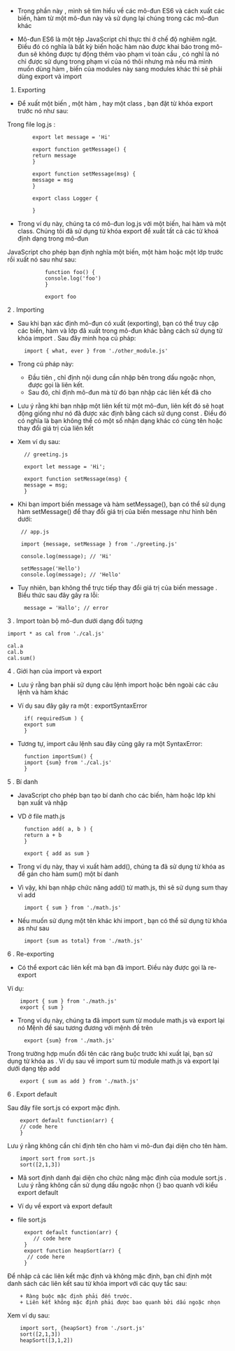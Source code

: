 - Trong phần này , mình sẽ tìm hiểu về các mô-đun ES6 và cách xuất các biến, hàm từ một mô-đun này và sử dụng lại chúng trong các mô-đun khác

- Mô-đun ES6 là một tệp JavaScript chỉ thực thi ở chế độ nghiêm ngặt. Điều đó có nghĩa là bất kỳ biến hoặc hàm nào được khai báo trong mô-đun sẽ không được tự động thêm vào phạm vi toàn cầu , có nghĩ là nó chỉ được sử dụng trong phạm vi của nó thôi nhưng mà nếu mà mình muốn dùng hàm , biến của modules này sang modules khác thì sẽ phải dùng export và import

1. Exporting

- Để xuất một biến , một hàm , hay một class , bạn đặt từ khóa export trước nó như sau:

Trong file log.js :

            export let message = 'Hi'

            export function getMessage() {
            return message
            }

            export function setMessage(msg) {
            message = msg
            }

            export class Logger {

            }

- Trong ví dụ này, chúng ta có mô-đun log.js với một biến, hai hàm và một class. Chúng tôi đã sử dụng từ khóa export để xuất tất cả các từ khoá định dạng trong mô-đun

JavaScript cho phép bạn định nghĩa một biến, một hàm hoặc một lớp trước rồi xuất nó sau như sau:

                function foo() {
                console.log('foo')
                }

                export foo

2 . Importing

- Sau khi bạn xác định mô-đun có xuất (exporting), bạn có thể truy cập các biến, hàm và lớp đã xuất trong mô-đun khác bằng cách sử dụng từ khóa import . Sau đây minh họa cú pháp:

        import { what, ever } from './other_module.js'

- Trong cú pháp này:

  - Đầu tiên , chỉ định nội dung cần nhập bên trong dấu ngoặc nhọn, được gọi là liên kết.
  - Sau đó, chỉ định mô-đun mà từ đó bạn nhập các liên kết đã cho

- Lưu ý rằng khi bạn nhập một liên kết từ một mô-đun, liên kết đó sẽ hoạt động giống như nó đã được xác định bằng cách sử dụng const . Điều đó có nghĩa là bạn không thể có một số nhận dạng khác có cùng tên hoặc thay đổi giá trị của liên kết

- Xem ví dụ sau:

        // greeting.js

        export let message = 'Hi';

        export function setMessage(msg) {
        message = msg;
        }

- Khi bạn import biến message và hàm setMessage(), bạn có thể sử dụng hàm setMessage() để thay đổi giá trị của biến message như hình bên dưới:

       // app.js

       import {message, setMessage } from './greeting.js'

       console.log(message); // 'Hi'

       setMessage('Hello')
       console.log(message); // 'Hello'

- Tuy nhiên, bạn không thể trực tiếp thay đổi giá trị của biến message . Biểu thức sau đây gây ra lỗi:

        message = 'Hallo'; // error

3 . Import toàn bộ mô-đun dưới dạng đối tượng

    import * as cal from './cal.js'

    cal.a
    cal.b
    cal.sum()

4 . Giới hạn của import và export

- Lưu ý rằng bạn phải sử dụng câu lệnh import hoặc bên ngoài các câu lệnh và hàm khác

* Ví dụ sau đây gây ra một : exportSyntaxError

        if( requiredSum ) {
        export sum
        }

* Tương tự, import câu lệnh sau đây cũng gây ra một SyntaxError:

        function importSum() {
        import {sum} from './cal.js'
        }

5 . Bí danh

- JavaScript cho phép bạn tạo bí danh cho các biến, hàm hoặc lớp khi bạn xuất và nhập

+ VD ở file math.js

        function add( a, b ) {
        return a + b
        }

        export { add as sum }

- Trong ví dụ này, thay vì xuất hàm add(), chúng ta đã sử dụng từ khóa as để gán cho hàm sum() một bí danh

- Vì vậy, khi bạn nhập chức năng add() từ math.js, thì sẽ sử dụng sum thay vì add

        import { sum } from './math.js'

- Nếu  muốn sử dụng một tên khác khi import , bạn có thể sử dụng từ khóa as như sau

        import {sum as total} from './math.js'


6 . Re-exporting

- Có thể export các liên kết mà bạn đã import. Điều này được gọi là re-export 

Ví dụ:

        import { sum } from './math.js'
        export { sum }

- Trong ví dụ này, chúng ta đã import  sum từ module math.js  và export lại nó Mệnh đề sau tương đương với mệnh đề trên

        export {sum} from './math.js'

Trong trường hợp muốn đổi tên các ràng buộc trước khi xuất lại, bạn sử dụng từ khóa as . Ví dụ sau về import  sum từ module math.js và export lại dưới dạng tệp add

        export { sum as add } from './math.js'
        
6 . Export default

Sau đây file sort.js  có export mặc định.

        export default function(arr) {
        // code here
        } 

Lưu ý rằng  không cần chỉ định tên cho hàm vì mô-đun đại diện cho tên hàm.

        import sort from sort.js
        sort([2,1,3])

-  Mã sort định danh đại diện cho chức năng mặc định của module sort.js .  Lưu ý rằng  không cần sử dụng dấu ngoặc nhọn {} bao quanh với kiểu export default

- Ví dụ về export và export default

+ file sort.js

        export default function(arr) {
           // code here
        }
        export function heapSort(arr) {
         // code here
        }

Để nhập cả các liên kết mặc định và không mặc định, bạn chỉ định một danh sách các liên kết sau từ khóa import với các quy tắc sau:

        + Ràng buộc mặc định phải đến trước.
        + Liên kết không mặc định phải được bao quanh bởi dấu ngoặc nhọn
        
Xem ví dụ sau:

        import sort, {heapSort} from './sort.js'
        sort([2,1,3])
        heapSort([3,1,2])

